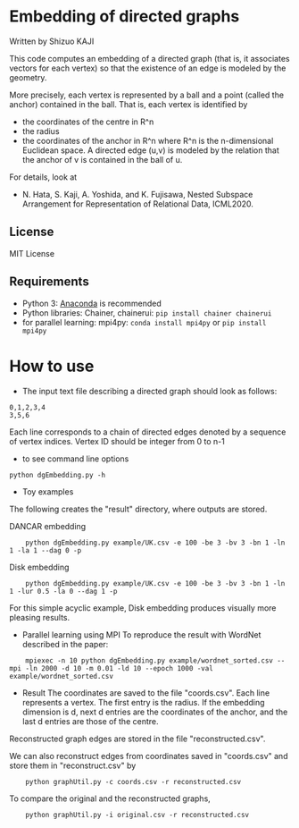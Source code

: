 Embedding of directed graphs
=============
Written by Shizuo KAJI

This code computes an embedding of a directed graph 
(that is, it associates vectors for each vertex) so that the existence of an edge
is modeled by the geometry.

More precisely, each vertex is represented by a ball and a point (called the anchor) contained in the ball.
That is, each vertex is identified by
- the coordinates of the centre in R^n
- the radius
- the coordinates of the anchor in R^n
where R^n is the n-dimensional Euclidean space.
A directed edge (u,v) is modeled by the relation that the anchor of v is contained in the ball of u.

For details, look at 
- N. Hata, S. Kaji, A. Yoshida, and K. Fujisawa, Nested Subspace Arrangement for Representation of Relational Data, ICML2020.

## License
MIT License

## Requirements
- Python 3: [Anaconda](https://www.anaconda.com/download/) is recommended
- Python libraries: Chainer, chainerui:  `pip install chainer chainerui`
- for parallel learning: mpi4py: `conda install mpi4py` or `pip install mpi4py` 

# How to use
- The input text file describing a directed graph should look as follows:
```
0,1,2,3,4
3,5,6
```
Each line corresponds to a chain of directed edges denoted by a sequence of vertex indices.
Vertex ID should be integer from 0 to n-1

- to see command line options
```
python dgEmbedding.py -h
```

- Toy examples

The following creates the "result" directory, where outputs are stored.

DANCAR embedding
```
    python dgEmbedding.py example/UK.csv -e 100 -be 3 -bv 3 -bn 1 -ln 1 -la 1 --dag 0 -p
```

Disk embedding
```
    python dgEmbedding.py example/UK.csv -e 100 -be 3 -bv 3 -bn 1 -ln 1 -lur 0.5 -la 0 --dag 1 -p
```
For this simple acyclic example, Disk embedding produces visually more pleasing results.

- Parallel learning using MPI
To reproduce the result with WordNet described in the paper:
```
    mpiexec -n 10 python dgEmbedding.py example/wordnet_sorted.csv --mpi -ln 2000 -d 10 -m 0.01 -ld 10 --epoch 1000 -val example/wordnet_sorted.csv
```

- Result
The coordinates are saved to the file "coords.csv". 
Each line represents a vertex. The first entry is the radius. 
If the embedding dimension is d,
next d entries are the coordinates of the anchor, and the last d entries are those of the centre.

Reconstructed graph edges are stored in the file "reconstructed.csv".

We can also reconstruct edges from coordinates saved in "coords.csv" and store them in "reconstruct.csv" by
```
    python graphUtil.py -c coords.csv -r reconstructed.csv
```

To compare the original and the reconstructed graphs,
```
    python graphUtil.py -i original.csv -r reconstructed.csv
```
